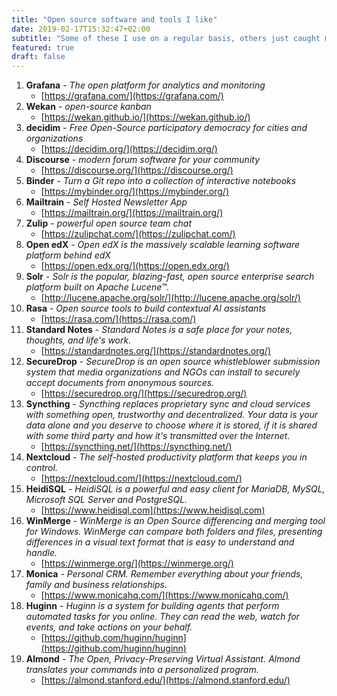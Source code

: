 ```yaml
---
title: "Open source software and tools I like"
date: 2019-02-17T15:32:47+02:00
subtitle: "Some of these I use on a regular basis, others just caught my eye and I hope to tinker with them at some point."
featured: true
draft: false
---
```


1. **Grafana** - _The open platform for analytics and monitoring_
   - [https://grafana.com/](https://grafana.com/)
2. **Wekan** - _open-source kanban_
   - [https://wekan.github.io/](https://wekan.github.io/)
3. **decidim** - _Free Open-Source participatory democracy for cities and organizations_
   - [https://decidim.org/](https://decidim.org/)
4. **Discourse** - _modern forum software for your community_
   - [https://discourse.org/](https://discourse.org/)
5. **Binder** - _Turn a Git repo into a collection of interactive notebooks_
   - [https://mybinder.org/](https://mybinder.org/)
6. **Mailtrain** - _Self Hosted Newsletter App_
   - [https://mailtrain.org/](https://mailtrain.org/)
7. **Zulip** - _powerful open source team chat_
   - [https://zulipchat.com/](https://zulipchat.com/)
8. **Open edX** - _Open edX is the massively scalable learning software platform behind edX_
   - [https://open.edx.org/](https://open.edx.org/)
9. **Solr** - _Solr is the popular, blazing-fast, open source enterprise search platform built on Apache Lucene™._
   - [http://lucene.apache.org/solr/](http://lucene.apache.org/solr/)
10. **Rasa** - _Open source tools to build contextual AI assistants_
    - [https://rasa.com/](https://rasa.com/)
11. **Standard Notes** - _Standard Notes is a safe place for your notes, thoughts, and life's work._
    - [https://standardnotes.org/](https://standardnotes.org/)
12. **SecureDrop** - _SecureDrop is an open source whistleblower submission system that media organizations and NGOs can install to securely accept documents from anonymous sources._
    - [https://securedrop.org/](https://securedrop.org/)
13. **Syncthing** - _Syncthing replaces proprietary sync and cloud services with something open, trustworthy and decentralized. Your data is your data alone and you deserve to choose where it is stored, if it is shared with some third party and how it's transmitted over the Internet._
    - [https://syncthing.net/](https://syncthing.net/)
14. **Nextcloud** - _The self-hosted productivity platform that keeps you in control._
    - [https://nextcloud.com/](https://nextcloud.com/)
15. **HeidiSQL** - _HeidiSQL is a powerful and easy client for MariaDB, MySQL, Microsoft SQL Server and PostgreSQL._
    - [https://www.heidisql.com](https://www.heidisql.com)
16. **WinMerge** - _WinMerge is an Open Source differencing and merging tool for Windows. WinMerge can compare both folders and files, presenting differences in a visual text format that is easy to understand and handle._
    - [https://winmerge.org/](https://winmerge.org/)
17. **Monica** - _Personal CRM. Remember everything about your friends, family and business relationships._
    - [https://www.monicahq.com/](https://www.monicahq.com/)
18. **Huginn** - _Huginn is a system for building agents that perform automated tasks for you online. They can read the web, watch for events, and take actions on your behalf._
    - [https://github.com/huginn/huginn](https://github.com/huginn/huginn)
19. **Almond** - _The Open, Privacy-Preserving Virtual Assistant. Almond translates your commands into a personalized program._
    - [https://almond.stanford.edu/](https://almond.stanford.edu/)
